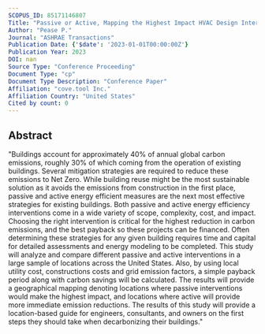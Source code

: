 ```yaml
---
SCOPUS_ID: 85171146807
Title: "Passive or Active, Mapping the Highest Impact HVAC Design Interventions Across the USA"
Author: "Pease P."
Journal: "ASHRAE Transactions"
Publication Date: {'$date': '2023-01-01T00:00:00Z'}
Publication Year: 2023
DOI: nan
Source Type: "Conference Proceeding"
Document Type: "cp"
Document Type Description: "Conference Paper"
Affiliation: "cove.tool Inc."
Affiliation Country: "United States"
Cited by count: 0
---
```


## Abstract
"Buildings account for approximately 40% of annual global carbon emissions, roughly 30% of which coming from the operation of existing buildings. Several mitigation strategies are required to reduce these emissions to Net Zero. While building reuse might be the most sustainable solution as it avoids the emissions from construction in the first place, passive and active energy efficient measures are the next most effective strategies for existing buildings. Both passive and active energy efficiency interventions come in a wide variety of scope, complexity, cost, and impact. Choosing the right intervention is critical for the highest reduction in carbon emissions, and the best payback so these projects can be financed. Often determining these strategies for any given building requires time and capital for detailed assessments and energy modeling to be completed. This study will analyze and compare different passive and active interventions in a large sample of locations across the United States. Also, by using local utility cost, constructions costs and grid emission factors, a simple payback period along with carbon savings will be calculated. The results will provide a geographical mapping denoting locations where passive interventions would make the highest impact, and locations where active will provide more immediate emission reductions. The results of this study will provide a location-based guide for engineers, consultants, and owners on the first steps they should take when decarbonizing their buildings."
